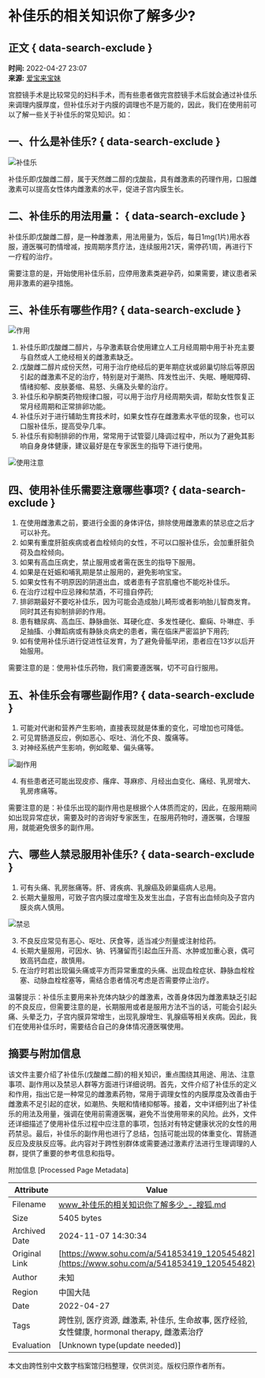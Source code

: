 # 补佳乐的相关知识你了解多少?

## 正文 { data-search-exclude }


**时间:** 2022-04-27 23:07  
**来源:** [爱宝来宝妹](https://www.sohu.com/a/541853419_120545482?spm=smpc.content-abroad.content.1.1730989774710jhm9g0m)

宫腔镜手术是比较常见的妇科手术，而有些患者做完宫腔镜手术后就会通过补佳乐来调理内膜厚度，但补佳乐对于内膜的调理也不是万能的，因此，我们在使用前可以了解一些关于补佳乐的常见知识。如：

## 一、什么是补佳乐? { data-search-exclude }

![补佳乐](https://p8.itc.cn/images01/20220427/bc4ab280ddef4bc2aeef6c5cfd633f26.png)

补佳乐即戊酸雌二醇，属于天然雌二醇的戊酸盐，具有雌激素的药理作用，口服雌激素可以提高女性体内雌激素的水平，促进子宫内膜生长。

## 二、补佳乐的用法用量： { data-search-exclude }

补佳乐即戊酸雌二醇，是一种雌激素，用法用量为，饭后，每日1mg(1片)用水吞服，遵医嘱可酌情增减，按周期序贯疗法，连续服用21天，需停药1周，再进行下一疗程的治疗。

需要注意的是，开始使用补佳乐前，应停用激素类避孕药，如果需要，建议患者采用非激素的避孕措施。

## 三、补佳乐有哪些作用? { data-search-exclude }

![作用](https://p2.itc.cn/images01/20220427/b89ddaf9b53d4d5fbe0523a331a14a74.png)

1. 补佳乐即戊酸雌二醇片，与孕激素联合使用建立人工月经周期中用于补充主要与自然或人工绝经相关的雌激素缺乏。
2. 戊酸雌二醇片成份天然，可用于治疗绝经后的更年期症状或卵巢切除后等原因引起的雌激素不足的治疗，特别是对于潮热、阵发性出汗、失眠、睡眠障碍、情绪抑郁、皮肤萎缩、易怒、头痛及头晕的治疗。
3. 补佳乐和孕酮类药物规律口服，可以用于治疗月经周期失调，帮助女性恢复正常月经周期和正常排卵功能。
4. 补佳乐对于进行辅助生育技术时，如果女性存在雌激素水平低的现象，也可以口服补佳乐，提高受孕几率。
5. 补佳乐有抑制排卵的作用，常常用于试管婴儿降调过程中，所以为了避免其影响自身身体健康，建议最好是在专家医生的指导下进行使用。

![使用注意](https://p3.itc.cn/images01/20220427/d58ef4f51d7c488d826d518171d91410.png)

## 四、使用补佳乐需要注意哪些事项? { data-search-exclude }

1. 在使用雌激素之前，要进行全面的身体评估，排除使用雌激素的禁忌症之后才可以补充。
2. 如果有重度肝脏疾病或者血栓倾向的女性，不可以口服补佳乐，会加重肝脏负荷及血栓倾向。
3. 如果有高血压病史，禁止服用或者需在医生的指导下服用。
4. 如果是在妊娠和哺乳期是禁止服用的，避免影响宝宝。
5. 如果女性有不明原因的阴道出血，或者患有子宫肌瘤也不能吃补佳乐。
6. 在治疗过程中应忌辣和禁酒，不可擅自停药;
7. 排卵期最好不要吃补佳乐，因为可能会造成胎儿畸形或者影响胎儿智商发育。同时其还有抑制排卵的作用。
8. 患有糖尿病、高血压、静脉曲张、耳硬化症、多发性硬化、癫痫、卟啉症、手足抽搐、小舞蹈病或有静脉炎病史的患者，需在临床严密监护下用药;
9. 如有使用补佳乐进行促进性征发育，为了避免骨骺早闭，患者应在13岁以后开始服用。

需要注意的是：使用补佳乐药物，我们需要遵医嘱，切不可自行服用。

## 五、补佳乐会有哪些副作用? { data-search-exclude }

1. 可能对代谢和营养产生影响，直接表现就是体重的变化，可增加也可降低。
2. 可见胃肠道反应，例如恶心、呕吐、消化不良、腹痛等。
3. 对神经系统产生影响，例如眩晕、偏头痛等。

![副作用](https://p9.itc.cn/images01/20220427/31b4b326438543559f03301f20ba53cc.png)

4. 有些患者还可能出现皮疹、瘙痒、荨麻疹、月经出血变化、痛经、乳房增大、乳房疼痛等。

需要注意的是：补佳乐出现的副作用也是根据个人体质而定的，因此，在服用期间如出现异常症状，需要及时的咨询好专家医生，在服用药物时，遵医嘱，合理服用，就能避免很多的副作用。

## 六、哪些人禁忌服用补佳乐? { data-search-exclude }

1. 可有头痛、乳房胀痛等。肝、肾疾病、乳腺癌及卵巢癌病人忌用。
2. 长期大量服用，可致子宫内膜过度增生及发生出血，子宫有出血倾向及子宫内膜炎病人慎用。

![禁忌](https://p4.itc.cn/images01/20220427/d928746d46554339a629b96b88424b82.png)

3. 不良反应常见有恶心、呕吐、厌食等，适当减少剂量或注射给药。
4. 长期大量服用，可因水、钠、钙潴留而引起血压升高、水肿或加重心衰，偶可致高钙血症，故慎用。
5. 在治疗时若出现偏头痛或平方而异常重度的头痛、出现血栓症状、静脉血栓栓塞、动脉血栓栓塞等，需结合患者情况考虑是否需要停止治疗。

温馨提示：补佳乐主要用来补充体内缺少的雌激素，改善身体因为雌激素缺乏引起的不良反应，但需要注意的是，长期服用或者是服用方法不当的话，可能会引起头痛、头晕乏力，子宫内膜异常增生，出现乳腺增生、乳腺癌等相关疾病。因此，我们在使用补佳乐时，需要结合自己的身体情况遵医嘱使用。

## 摘要与附加信息

<!-- tcd_abstract -->
该文件主要介绍了补佳乐(戊酸雌二醇)的相关知识，重点围绕其用途、用法、注意事项、副作用以及禁忌人群等方面进行详细说明。首先，文件介绍了补佳乐的定义和作用，指出它是一种常见的雌激素药物，常用于调理女性的内膜厚度及改善由于雌激素不足引起的症状，如潮热、失眠和情绪抑郁等。接着，文中详细列出了补佳乐的用法及用量，强调在使用前需遵医嘱，避免不当使用带来的风险。此外，文件还详细描述了使用补佳乐过程中应注意的事项，包括对有特定健康状况的女性的用药禁忌。最后，补佳乐的副作用也进行了总结，包括可能出现的体重变化、胃肠道反应及皮肤反应等。此内容对于跨性别群体或需要通过激素疗法进行生理调理的人群，提供了重要的参考信息和指导。
<!-- tcd_abstract_end -->

附加信息 [Processed Page Metadata]

| Attribute       | Value                                  |
|-----------------|----------------------------------------|
| Filename        | www_补佳乐的相关知识你了解多少_-_搜狐.md                             |
| Size            | 5405 bytes                           |
| Archived Date   | 2024-11-07 14:30:34                             |
| Original Link   | [https://www.sohu.com/a/541853419_120545482](https://www.sohu.com/a/541853419_120545482)                       |
| Author          | 未知                               |
| Region          | 中国大陆                               |
| Date            | 2022-04-27                                 |
| Tags            | 跨性别, 医疗资源, 雌激素, 补佳乐, 生命故事, 医疗经验, 女性健康,  hormonal therapy, 雌激素治疗                                 |
| Evaluation            | [Unknown type(update needed)]                                 |
<!-- tcd_table_end -->

本文由跨性别中文数字档案馆归档整理，仅供浏览。版权归原作者所有。
